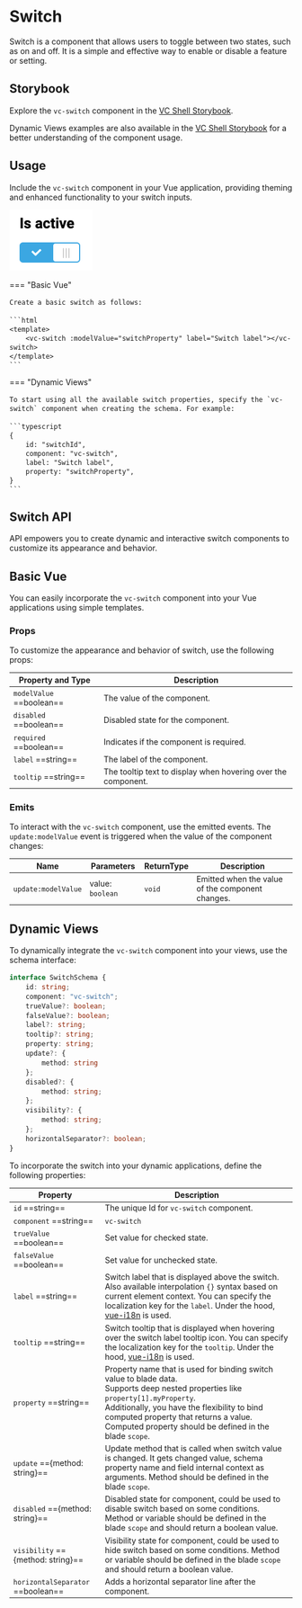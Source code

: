 # Switch

Switch is a component that allows users to toggle between two states, such as on and off. It is a simple and effective way to enable or disable a feature or setting.

## Storybook

Explore the `vc-switch` component in the [VC Shell Storybook](https://vc-shell-storybook.govirto.com/?path=/docs/atoms-vcswitch--docs).

Dynamic Views examples are also available in the [VC Shell Storybook](https://vc-shell-storybook.govirto.com/?path=/docs/dynamicviews-molecules-vcswitch--docs) for a better understanding of the component usage.

## Usage

Include the `vc-switch` component in your Vue application, providing theming and enhanced functionality to your switch inputs.

![vc-switch](../../../media/vc-switch.png)

=== "Basic Vue"

    Create a basic switch as follows:

    ```html
    <template>
        <vc-switch :modelValue="switchProperty" label="Switch label"></vc-switch>
    </template>
    ```

=== "Dynamic Views"

    To start using all the available switch properties, specify the `vc-switch` component when creating the schema. For example:

    ```typescript
    {
        id: "switchId",
        component: "vc-switch",
        label: "Switch label",
        property: "switchProperty",
    }
    ```

## Switch API

API empowers you to create dynamic and interactive switch components to customize its appearance and behavior.

## Basic Vue

You can easily incorporate the `vc-switch` component into your Vue applications using simple templates.

### Props

To customize the appearance and behavior of switch, use the following props:

| Property and Type                  | Description                                           |
| ---------------------------------- |  ---------------------------------------------------- |
| `modelValue` ==boolean==| The value of the component.                           |
| `disabled`  ==boolean==          | Disabled state for the component.                     |
| `required`  ==boolean==          | Indicates if the component is required.               |
| `label` ==string==               | The label of the component.                           |
| `tooltip` ==string==             | The tooltip text to display when hovering over the component. |

### Emits

To interact with the `vc-switch` component, use the emitted events.  The `update:modelValue` event is triggered when the value of the component changes:

| Name                | Parameters          | ReturnType | Description                                                     |
| ------------------- | -----------------   | ---------- | --------------------------------------------------------------- |
| `update:modelValue` | value: `boolean`    | `void`     | Emitted when the value of the component changes.                |

## Dynamic Views

To dynamically integrate the `vc-switch` component into your views, use the schema interface:

```typescript
interface SwitchSchema {
    id: string;
    component: "vc-switch";
    trueValue?: boolean;
    falseValue?: boolean;
    label?: string;
    tooltip?: string;
    property: string;
    update?: {
        method: string
    };
    disabled?: {
        method: string;
    };
    visibility?: {
        method: string;
    };
    horizontalSeparator?: boolean;
}
```

To incorporate the switch into your dynamic applications, define the following properties:

| Property                  | Description                                                                                                                                               |
| ------------------------- |  -------------------------------------------------------------------------------------------------------------------------------------------------------- |
| `id` ==string==         | The unique Id for `vc-switch` component.                                                                                                                |
| `component` ==string==  | `vc-switch`                                                                                                                                             |
| `trueValue` ==boolean== | Set value for checked state.                                                                                                                              |
| `falseValue` ==boolean==| Set value for unchecked state.                                                                                                                            |
| `label` ==string==      | Switch label that is displayed above the switch. Also available interpolation `{}` syntax based on current element context. You can specify the localization key for the `label`. Under the hood, [vue-i18n](https://kazupon.github.io/vue-i18n/) is used.                      |
| `tooltip` ==string==    | Switch tooltip that is displayed when hovering over the switch label tooltip icon. You can specify the localization key for the `tooltip`. Under the hood, [vue-i18n](https://kazupon.github.io/vue-i18n/) is used.                                                                   |
| `property` ==string==   | Property name that is used for binding switch value to blade data. <br> Supports deep nested properties like `property[1].myProperty`. <br> Additionally, you have the flexibility to bind computed property that returns a value. Computed property should be defined in the blade `scope`.                                                                 |
| `update` =={method: string}== | Update method that is called when switch value is changed. It gets changed value, schema property name and field internal context as arguments. Method should be defined in the blade `scope`.                                         |
| `disabled` =={method: string}== | Disabled state for component, could be used to disable switch based on some conditions. Method or variable should be defined in the blade `scope` and should return a boolean value. |
| `visibility` =={method: string}== | Visibility state for component, could be used to hide switch based on some conditions. Method or variable should be defined in the blade `scope` and should return a boolean value. |
| `horizontalSeparator` ==boolean==       | Adds a horizontal separator line after the component. |
